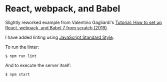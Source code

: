 React, webpack, and Babel
=========================

Slightly reworked example from Valentino Gagliardi's [Tutorial: How to set up
React, webpack, and Babel 7 from scratch
(2019)](https://www.valentinog.com/blog/react-webpack-babel/).

I have added linting using [JavaScript Standard Style](https://standardjs.com/).

To run the linter:

```
$ npm run lint
```

And to execute the server itself:

```
$ npm start
```
